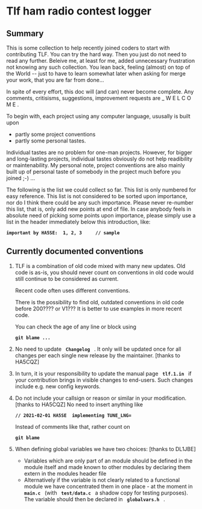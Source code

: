 # Tlf ham radio contest logger

## Summary

This is some collection to help recently joined coders to start with contributing TLF.
You can try the hard way. Then you just do not need to read any further.
Beleive me, at least for me, added unnecessary frustration not knowing any such collection.
You lean back, feeling (almost) on top of the World -- just to have to
learn somewhat later when asking for merge your work, that you are far from done...

In spite of every effort, this doc will (and can) never become complete.
Any comments, critisisms, suggestions, improvement requests are _ W E L C O M E .

To begin with, each project using any computer language, ususally is built upon
* partly some project conventions
* partly some personal tastes.

Individual tastes are no problem for one-man projects.
However, for bigger and long-lasting projects, individual tastes obviously
do not help readibility or maintenability.
My personal note, project conventions are also mainly built up of
personal taste of somebody in the project much before you joined ;-) ...

The following is the list we could collect so far.
This list is only numbered for easy reference.
This list is not considered to be sorted upon importance,
nor do I think there could be any such importance.
Please never re-number this list, that is, only add new points at end of file.
In case anybody feels in absolute need of picking some points upon importance,
please simply use a list in the header immediately below this introduction, like:

**`important by HA5SE: 	1, 2, 3		// sample`**



## Currently documented conventions


1)  TLF is a combination of old code mixed with many new updates.
    Old code is as-is, you should never count on conventions in old
    code would still continue to be considered as current.

    Recent code often uses different conventions.

    There is the possibility to find old, outdated conventions in old code before 200???? or V1???
    It is better to use examples in more recent code.

    You can check the age of any line or block using

    **`git blame ...`**


2)  No need to update **`  Changelog  `** . It only will be updated once for all changes 
    per each single new release by the maintainer. [thanks to HA5CQZ]


3)  In turn, it is your responsibility to update the manual page  **`  tlf.1.in  `**  if your contribution
    brings in visible changes to end-users. Such changes include e.g. new config keywords.


4)  Do not include your callsign or reason or similar in your modification. [thanks to HA5CQZ]
    No need to insert anything like

    **`// 2021-02-01 HA5SE  implementing TUNE_LNG=`**

    Instead of comments like that, rather count on

    **`git blame`**


5)  When defining global variables we have two choices: [thanks to DL1JBE]

    * Variables which are only part of an module should be defined in the module itself
    and made known to other modules by declaring them extern in the modules header file
    * Alternatively if the variable is not clearly related to a functional module we have
    concentrated them in one place - at the moment in  **`  main.c  `**  (with  **`  test/data.c  `**  a
    shadow copy for testing purposes). The variable should then be declared in  **`  globalvars.h  `** .
